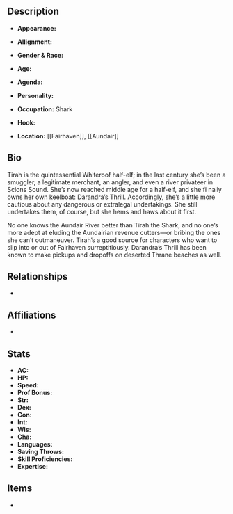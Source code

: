 ## Description
- **Appearance:** 

- **Allignment:** 

- **Gender & Race:** 

- **Age:** 

- **Agenda:** 

- **Personality:** 

- **Occupation:** Shark

- **Hook:** 

- **Location:** [[Fairhaven]], [[Aundair]]

## Bio
Tirah is the quintessential Whiteroof half-elf; in the last century she’s been a smuggler, a legitimate merchant, an angler, and even a river privateer in Scions Sound. She’s now reached middle age for a half-elf, and she fi nally owns her own keelboat: Darandra’s Thrill. Accordingly, she’s a little more cautious about any dangerous or extralegal undertakings. She still undertakes them, of course, but she hems and haws about it first.

No one knows the Aundair River better than Tirah the Shark, and no one’s more adept at eluding the Aundairian revenue cutters—or bribing the ones she can’t outmaneuver. Tirah’s a good source for characters who want to slip into or out of Fairhaven surreptitiously. Darandra’s Thrill has been known to make pickups and dropoffs on deserted Thrane beaches as well.

## Relationships
- 

## Affiliations
-

## Stats
- **AC:** 
- **HP:** 
- **Speed:** 
- **Prof Bonus:** 
- **Str:** 
- **Dex:** 
- **Con:** 
- **Int:** 
- **Wis:** 
- **Cha:** 
- **Languages:** 
- **Saving Throws:** 
- **Skill Proficiencies:** 
- **Expertise:** 


## Items
- 
